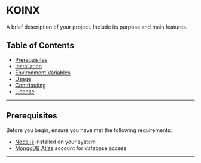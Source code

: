 # KOINX

A brief description of your project. Include its purpose and main features.

## Table of Contents

- [Prerequisites](#prerequisites)
- [Installation](#installation)
- [Environment Variables](#environment-variables)
- [Usage](#usage)
- [Contributing](#contributing)
- [License](#license)

---

## Prerequisites

Before you begin, ensure you have met the following requirements:

- [Node.js](https://nodejs.org/) installed on your system
- [MongoDB Atlas](https://www.mongodb.com/cloud/atlas) account for database access

---


